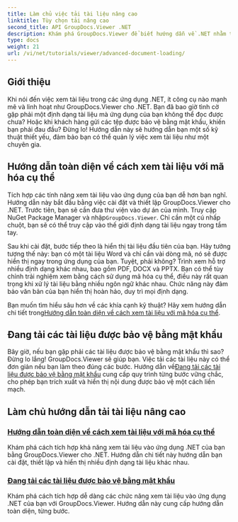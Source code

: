 ```yaml
---
title: Làm chủ việc tải tài liệu nâng cao
linktitle: Tùy chọn tải nâng cao
second_title: API GroupDocs.Viewer .NET
description: Khám phá GroupDocs.Viewer để biết hướng dẫn về .NET nhằm tích hợp dễ dàng các khả năng xem tài liệu nâng cao vào ứng dụng của bạn.
type: docs
weight: 21
url: /vi/net/tutorials/viewer/advanced-document-loading/
---
```

## Giới thiệu

Khi nói đến việc xem tài liệu trong các ứng dụng .NET, ít công cụ nào mạnh mẽ và linh hoạt như GroupDocs.Viewer cho .NET. Bạn đã bao giờ tình cờ gặp phải một định dạng tài liệu mà ứng dụng của bạn không thể đọc được chưa? Hoặc khi khách hàng gửi các tệp được bảo vệ bằng mật khẩu, khiến bạn phải đau đầu? Đừng lo! Hướng dẫn này sẽ hướng dẫn bạn một số kỹ thuật thiết yếu, đảm bảo bạn có thể quản lý việc xem tài liệu như một chuyên gia.

## Hướng dẫn toàn diện về cách xem tài liệu với mã hóa cụ thể

Tích hợp các tính năng xem tài liệu vào ứng dụng của bạn dễ hơn bạn nghĩ. Hướng dẫn này bắt đầu bằng việc cài đặt và thiết lập GroupDocs.Viewer cho .NET. Trước tiên, bạn sẽ cần đưa thư viện vào dự án của mình. Truy cập NuGet Package Manager và nhập`GroupDocs.Viewer`. Chỉ cần một cú nhấp chuột, bạn sẽ có thể truy cập vào thế giới định dạng tài liệu ngay trong tầm tay.

Sau khi cài đặt, bước tiếp theo là hiển thị tài liệu đầu tiên của bạn. Hãy tưởng tượng thế này: bạn có một tài liệu Word và chỉ cần vài dòng mã, nó sẽ được hiển thị ngay trong ứng dụng của bạn. Tuyệt, phải không? Trình xem hỗ trợ nhiều định dạng khác nhau, bao gồm PDF, DOCX và PPTX. Bạn có thể tùy chỉnh trải nghiệm xem bằng cách sử dụng mã hóa cụ thể, điều này rất quan trọng khi xử lý tài liệu bằng nhiều ngôn ngữ khác nhau. Chức năng này đảm bảo văn bản của bạn hiển thị hoàn hảo, duy trì mọi định dạng.

 Bạn muốn tìm hiểu sâu hơn về các khía cạnh kỹ thuật? Hãy xem hướng dẫn chi tiết trong[Hướng dẫn toàn diện về cách xem tài liệu với mã hóa cụ thể](./document-viewing-with-specific-encoding/).

## Đang tải các tài liệu được bảo vệ bằng mật khẩu

Bây giờ, nếu bạn gặp phải các tài liệu được bảo vệ bằng mật khẩu thì sao? Đừng lo lắng! GroupDocs.Viewer sẽ giúp bạn. Việc tải các tài liệu này có thể đơn giản nếu bạn làm theo đúng các bước. Hướng dẫn về[Đang tải các tài liệu được bảo vệ bằng mật khẩu](./loading-password-protected-document/) cung cấp quy trình từng bước vững chắc, cho phép bạn trích xuất và hiển thị nội dung được bảo vệ một cách liền mạch.

## Làm chủ hướng dẫn tải tài liệu nâng cao
### [Hướng dẫn toàn diện về cách xem tài liệu với mã hóa cụ thể](./document-viewing-with-specific-encoding/)
Khám phá cách tích hợp khả năng xem tài liệu vào ứng dụng .NET của bạn bằng GroupDocs.Viewer cho .NET. Hướng dẫn chi tiết này hướng dẫn bạn cài đặt, thiết lập và hiển thị nhiều định dạng tài liệu khác nhau.
### [Đang tải các tài liệu được bảo vệ bằng mật khẩu](./loading-password-protected-document/)
Khám phá cách tích hợp dễ dàng các chức năng xem tài liệu vào ứng dụng .NET của bạn với GroupDocs.Viewer. Hướng dẫn này cung cấp hướng dẫn toàn diện, từng bước.